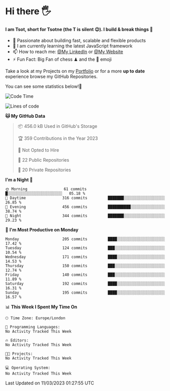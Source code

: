 # Hi there :raised_hand_with_fingers_splayed:
#### I am Tsot, short for Tsotne (the T is silent :wink:). I build & break things :space_invader:
- :telescope: Passionate about building fast, scalable and flexible products
- :seedling: I am currently learning the latest JavaScript framework 
- :mailbox: How to reach me: [@My LinkedIn](https://www.linkedin.com/in/tsotne-gvadzabia/) or [@My Website](https://tsotne.co.uk/contact)
- :zap: Fun Fact: Big Fan of chess ♟ and the 👾 emoji

Take a look at my Projects on my [Portfolio](https://tsotne.co.uk/) or for a more **up to date** experience browse my GitHub Repositories.

You can see some statistics below!:space_invader:
<!--START_SECTION:waka-->
![Code Time](http://img.shields.io/badge/Code%20Time-761%20hrs%202%20mins-blue)

![Lines of code](https://img.shields.io/badge/From%20Hello%20World%20I%27ve%20Written-2.3%20million%20lines%20of%20code-blue)

**🐱 My GitHub Data** 

> 📦 456.0 kB Used in GitHub's Storage 
 > 
> 🏆 359 Contributions in the Year 2023
 > 
> 🚫 Not Opted to Hire
 > 
> 📜 22 Public Repositories 
 > 
> 🔑 20 Private Repositories 
 > 
**I'm a Night 🦉** 

```text
🌞 Morning                61 commits          █░░░░░░░░░░░░░░░░░░░░░░░░   05.18 % 
🌆 Daytime                316 commits         ███████░░░░░░░░░░░░░░░░░░   26.85 % 
🌃 Evening                456 commits         ██████████░░░░░░░░░░░░░░░   38.74 % 
🌙 Night                  344 commits         ███████░░░░░░░░░░░░░░░░░░   29.23 % 
```
📅 **I'm Most Productive on Monday** 

```text
Monday                   205 commits         ████░░░░░░░░░░░░░░░░░░░░░   17.42 % 
Tuesday                  124 commits         ███░░░░░░░░░░░░░░░░░░░░░░   10.54 % 
Wednesday                171 commits         ████░░░░░░░░░░░░░░░░░░░░░   14.53 % 
Thursday                 150 commits         ███░░░░░░░░░░░░░░░░░░░░░░   12.74 % 
Friday                   140 commits         ███░░░░░░░░░░░░░░░░░░░░░░   11.89 % 
Saturday                 192 commits         ████░░░░░░░░░░░░░░░░░░░░░   16.31 % 
Sunday                   195 commits         ████░░░░░░░░░░░░░░░░░░░░░   16.57 % 
```


📊 **This Week I Spent My Time On** 

```text
🕑︎ Time Zone: Europe/London

💬 Programming Languages: 
No Activity Tracked This Week

🔥 Editors: 
No Activity Tracked This Week

🐱‍💻 Projects: 
No Activity Tracked This Week

💻 Operating System: 
No Activity Tracked This Week
```


 Last Updated on 11/03/2023 01:27:55 UTC
<!--END_SECTION:waka-->
